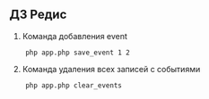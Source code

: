 ## ДЗ Редис

1. Команда добавления event
```
    php app.php save_event 1 2
```

2. Команда удаления всех записей с событиями
```
    php app.php clear_events
```
